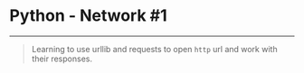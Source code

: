# Python - Network #1
---

> Learning to use urllib and requests to open `http` url and work with their responses.
